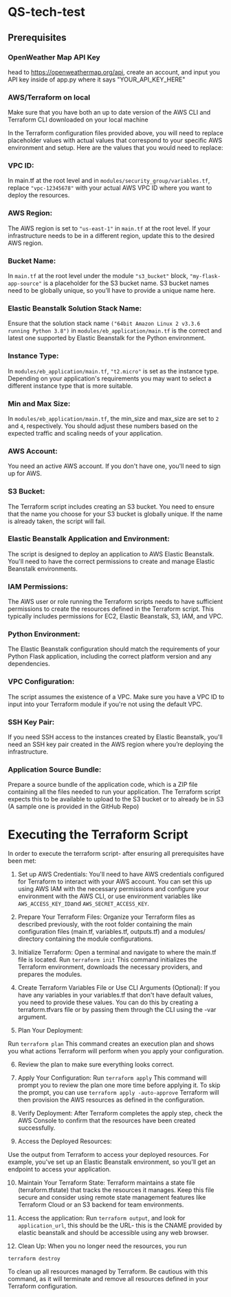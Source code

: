 # QS-tech-test

## Prerequisites

### OpenWeather Map API Key

head to https://openweathermap.org/api, create an account, and input you API key inside of app.py where it says "YOUR_API_KEY_HERE"

### AWS/Terraform on local

Make sure that you have both an up to date version of the AWS CLI and Terraform CLI downloaded on your local machine

In the Terraform configuration files provided above, you will need to replace placeholder values with actual values that correspond to your specific AWS environment and setup. Here are the values that you would need to replace:

### VPC ID:

In main.tf at the root level and in `modules/security_group/variables.tf`, replace `"vpc-12345678"` with your actual AWS VPC ID where you want to deploy the resources.

### AWS Region:

The AWS region is set to `"us-east-1"` in `main.tf` at the root level. If your infrastructure needs to be in a different region, update this to the desired AWS region.

### Bucket Name:

In `main.tf` at the root level under the module `"s3_bucket"` block, `"my-flask-app-source"` is a placeholder for the S3 bucket name. S3 bucket names need to be globally unique, so you’ll have to provide a unique name here.

### Elastic Beanstalk Solution Stack Name:

Ensure that the solution stack name `("64bit Amazon Linux 2 v3.3.6 running Python 3.8")` in `modules/eb_application/main.tf` is the correct and latest one supported by Elastic Beanstalk for the Python environment.

### Instance Type:

In `modules/eb_application/main.tf`, `"t2.micro"` is set as the instance type. Depending on your application's requirements you may want to select a different instance type that is more suitable.

### Min and Max Size:

In `modules/eb_application/main.tf`, the min_size and max_size are set to `2` and `4`, respectively. You should adjust these numbers based on the expected traffic and scaling needs of your application.

### AWS Account: 

You need an active AWS account. If you don't have one, you'll need to sign up for AWS.

### S3 Bucket: 

The Terraform script includes creating an S3 bucket. You need to ensure that the name you choose for your S3 bucket is globally unique. If the name is already taken, the script will fail.

### Elastic Beanstalk Application and Environment: 

The script is designed to deploy an application to AWS Elastic Beanstalk. You'll need to have the correct permissions to create and manage Elastic Beanstalk environments.

### IAM Permissions: 

The AWS user or role running the Terraform scripts needs to have sufficient permissions to create the resources defined in the Terraform script. This typically includes permissions for EC2, Elastic Beanstalk, S3, IAM, and VPC.

### Python Environment: 

The Elastic Beanstalk configuration should match the requirements of your Python Flask application, including the correct platform version and any dependencies.

### VPC Configuration: 

The script assumes the existence of a VPC. Make sure you have a VPC ID to input into your Terraform module if you're not using the default VPC.

### SSH Key Pair:

If you need SSH access to the instances created by Elastic Beanstalk, you'll need an SSH key pair created in the AWS region where you’re deploying the infrastructure.

### Application Source Bundle:
Prepare a source bundle of the application code, which is a ZIP file containing all the files needed to run your application. The Terraform script expects this to be available to upload to the S3 bucket or to already be in S3 (A sample one is provided in the GitHub Repo)

# Executing the Terraform Script

In order to execute the terraform script- after ensuring all prerequisites have been met:

1. Set up AWS Credentials:
You'll need to have AWS credentials configured for Terraform to interact with your AWS account. You can set this up using AWS IAM with the necessary permissions and configure your environment with the AWS CLI, or use environment variables like `AWS_ACCESS_KEY_ID`and `AWS_SECRET_ACCESS_KEY`.

2. Prepare Your Terraform Files:
Organize your Terraform files as described previously, with the root folder containing the main configuration files (main.tf, variables.tf, outputs.tf) and a modules/ directory containing the module configurations.

3. Initialize Terraform:
Open a terminal and navigate to where the main.tf file is located.
Run `terraform init`
This command initializes the Terraform environment, downloads the necessary providers, and prepares the modules.

4. Create Terraform Variables File or Use CLI Arguments (Optional):
If you have any variables in your variables.tf that don't have default values, you need to provide these values. You can do this by creating a terraform.tfvars file or by passing them through the CLI using the -var argument.

5. Plan Your Deployment:

Run `terraform plan`
This command creates an execution plan and shows you what actions Terraform will perform when you apply your configuration.

6. Review the plan to make sure everything looks correct.

7. Apply Your Configuration:
Run `terraform apply`
This command will prompt you to review the plan one more time before applying it. To skip the prompt, you can use `terraform apply -auto-approve`
Terraform will then provision the AWS resources as defined in the configuration.

8. Verify Deployment:
After Terraform completes the apply step, check the AWS Console to confirm that the resources have been created successfully.

9. Access the Deployed Resources:

Use the output from Terraform to access your deployed resources. For example, you've set up an Elastic Beanstalk environment, so you'll get an endpoint to access your application.

10. Maintain Your Terraform State:
Terraform maintains a state file (terraform.tfstate) that tracks the resources it manages. Keep this file secure and consider using remote state management features like Terraform Cloud or an S3 backend for team environments.

11. Access the application:
Run `terraform output`, and look for `application_url`, this should be the URL- this is the CNAME provided by elastic beanstalk and should be accessible using any web browser.

13. Clean Up:
When you no longer need the resources, you run 
```
terraform destroy
```
To clean up all resources managed by Terraform. Be cautious with this command, as it will terminate and remove all resources defined in your Terraform configuration.




